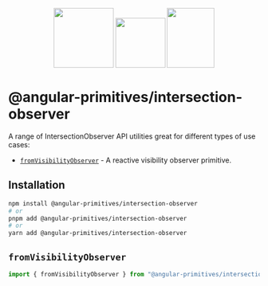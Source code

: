 <p align="center">
  <img src="https://github.com/angular/angular/blob/main/aio/src/assets/images/logos/angular/angular.png?raw=true" width="120px" height="120px">
  <img src="https://upload.wikimedia.org/wikipedia/commons/thumb/9/9e/Plus_symbol.svg/500px-Plus_symbol.svg.png" width="100px" height="100px">
  <img src="https://www.svgrepo.com/download/139/traffic-light.svg" width="95px" height="120px">
</p>


# @angular-primitives/intersection-observer


A range of IntersectionObserver API utilities great for different types of use cases:



- [`fromVisibilityObserver`](#fromVisibilityObserver) - A reactive visibility observer primitive.


## Installation

```bash
npm install @angular-primitives/intersection-observer
# or
pnpm add @angular-primitives/intersection-observer
# or
yarn add @angular-primitives/intersection-observer
```


## `fromVisibilityObserver`

```ts
import { fromVisibilityObserver } from "@angular-primitives/intersection-observer";

```
